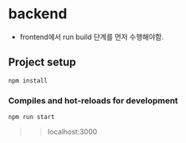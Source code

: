 # backend

- frontend에서 run build 단계를 먼저 수행해야함.

## Project setup

```
npm install
```

### Compiles and hot-reloads for development

```
npm run start
```

> > localhost:3000
